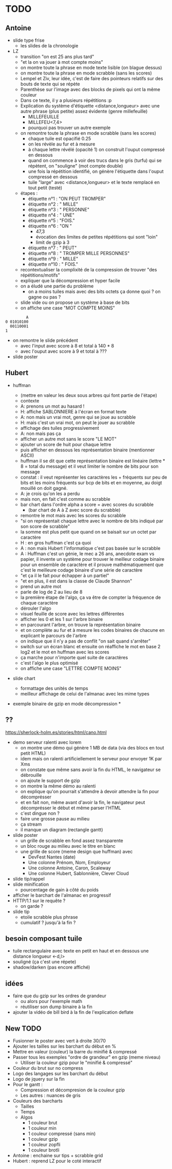 # TODO

## Antoine

* slide type frise
  * les slides de la chronologie
* LZ
  * transition "on est 25 ans plus tard"
  * "et la on va jouer à mot compte moins"
  * on montre toute la phrase en mode texte lisible (on blague dessus)
  * on montre toute la phrase en mode scrabble (sans les scores)
  * Lempel et Ziv, leur idée, c'est de faire des pointeurs relatifs sur des bouts de texte qui se répète
  * Parenthèse sur l'image avec des blocks de pixels qui ont la même couleur
  * Dans ce texte, il y a plusieurs répétitions :p
  * Explication du système d'étiquette <distance,longueur> avec une autre phrase (plus petite) assez évidente (genre millefeuille)
    * MILLEFEUILLE 
    * MILLEFEU<7,4> 
    * pourquoi pas trouver un autre exemple
  * on remontre toute la phrase en mode scrabble (sans les scores)
    * chaque tuile est opacifié 0.25
    * on les révèle au fur et à mesure
    * à chaque lettre révélé (opacité 1) on construit l'ouput compressé en dessous
    * quand on commence à voir des trucs dans le gris (turfu) qui se répètent, on "souligne" (mot compte double)
    * une fois la répétition identifié, on génère l'étiquette dans l'ouput compressé en dessous
    * tuile "large" avec <distance,longueur> et le texte remplacé en tout petit (testé)
  * étapes :
    * étiquette n°1 : "ON PEUT TROMPER"
    * étiquette n°2 : " MILLE"
    * étiquette n°3 : " PERSONNE"
    * étiquette n°4 : " UNE"
    * étiquette n°5 : "FOIS."
    * étiquette n°6 : "ON "
      * 47,3
      * évocation des limites de petites répétitions qui sont "loin"
      * limit de gzip à 3
    * étiquette n°7 : " PEUT"
    * étiquette n°8 : " TROMPER MILLE PERSONNES"
    * étiquette n°9 : " MILLE"
    * étiquette n°10 : " FOIS."
  * recontextualiser la complixité de la compression de trouver "des répétitions/motifs"
  * expliquer que la décompression et hyper facile
  * on a éludé une partie du problème
    * on a moins tuiles mais avec des bits octets ça donne quoi ? on gagne ou pas ?
  * slide vide ou on propose un système à base de bits
  * on affiche une case "MOT COMPTE MOINS"

```
         A
0 01010100
  00110001
1 
```
  * on remontre le slide précédent
    * avec l'input avec score à 8 et total à 140 * 8
    * avec l'ouput avec score à 9 et total à ???
* slide poster

## Hubert

* huffman
  * (mettre en valeur les deux sous arbres qui font partie de l'étape)
  * contexte
  * A: prenons un mot au hasard !
  * H: affiche SABLONNIERE à l'écran en format texte
  * A: non mais un vrai mot, genre qui se joue au scrabble
  * H: mais c'est un vrai mot, on peut le jouer au scrabble
  * affichage des tuiles progressivement
  * A: non mais pas ça
  * afficher un autre mot sans le score "LE MOT"
  * ajouter un score de huit pour chaque lettre
  * puis afficher en dessous les représentation binaire (mentionner ASCII)
  * huffman il se dit que cette représentation binaire est linéaire (lettre * 8 = total du message) et il veut limiter le nombre de bits pour son message
  * constat : il veut représenter les caractères les + fréquents sur peu de bits et les moins fréquents sur bcp de bits et en moyenne, au doigt mouillé on doit gagné.
  * A: je crois qu'on les a perdu
  * mais non, en fait c'est comme au scrabble
  * bar chart dans l'ordre alpha a score = avec scores du scrabble
    * (bar chart de A à Z avec score du scrabble)
  * remontre le mot mais avec les scores du scrabble
  * "si on représentait chaque lettre avec le nombre de bits indiqué par son score de scrabble"
  * la somme est plus petit que quand on se baisait sur un octet par caractère
  * H : en gros huffman c'est ça quoi
  * A : non mais Hubert l'informatique c'est pas basée sur le scrabble
  * A : Huffman c'est un génie, le mec a 26 ans, anecdote exam vs papier, il invente un système pour trouver le meilleur codage binaire pour un ensemble de caractère et il prouve mathématiquement que c'est le meilleure codage binaire d'une série de caractère
  * "et ça il le fait pour échapper à un partiel"
  * "et en plus, il est dans la classe de Claude Shannon"
  * prend un autre mot
  * parle de log de 2 au lieu de 8
  * la première étape de l'algo, ça va être de compter la fréquence de chaque caractère
  * dérouler l'algo
  * visuel feuille de score avec les lettres différentes
  * afficher les 0 et les 1 sur l'arbre binaire
  * en parcourant l'arbre, on trouve la représentation binaire
  * et on complète au fur et à mesure les codes binaires de chacune en explicant le parcours de l'arbre
  * on indique que il n'y a pas de conflit "on sait quand s'arrêter"
  * switch sur un écran blanc et ensuite on réaffiche le mot en base 2 log2 et le mot en huffman avec les scores
  * ça marche pour n'importe quel suite de caractères
  * c'est l'algo le plus optimisé
  * on affiche une case "LETTRE COMPTE MOINS"

* slide chart
  * formattage des unités de temps
  * meilleur affichage de celui de l'almanac avec les mime types
* exemple binaire de gzip en mode décompression
  * 

## ??

https://sherlock-holm.es/stories/html/cano.html

* demo serveur ralenti avec lorem
  * on montre une démo qui génère 1 MB de data (via des blocs en tout petit HTML)
  * idem mais on ralenti artificiellement le serveur pour envoyer 1K par Xms
  * on constate que même sans avoir la fin du HTML, le navigateur se débrouille
  * on ajoute le support de gzip
  * on montre la même démo au ralenti
  * on explique qu'on pourrait s'attendre à devoir attendre la fin pour décomprésser
  * et en fait non, même avant d'avoir la fin, le navigateur peut décomprésser le début et même parser l'HTML
  * c'est dingue non ?
  * faire une grosse pause au milieu
  * ça stream
  * il manque un diagram (rectangle gantt)
* slide poster
  * un grille de scrabble en fond assez transparente
  * un bloc rouge au milieu avec le titre en blanc
  * une grille de score (meme design que huffman) avec
    * DevFest Nantes (date)
    * Une colonne Prénom, Nom, Employeur
    * Une colonne Antoine, Caron, Scaleway
    * Une colonne Hubert, Sablonnière, Clever Cloud
* slide tip/rappel
* slide minification
  * pourcentage de gain à côté du poids
* afficher le barchart de l'almanac en progressif
* HTTP/1.1 sur le requête ?
  * on garde ?
* slide tip
  * etoile scrabble plus phrase
  * cumulatif ? jusqu'à la fin ?

## besoin composant tuile

* tuile rectangulaire avec texte en petit en haut et en dessous une distance longueur <-d,l>
* souligné (ça c'est une répete)
* shadow/darken (pas encore affiché)

## idées

* faire que du gzip sur les ordres de grandeur
  * ou alors pour l'exemple math
  * réutiliser son dump binaire à la fin
* ajouter la vidéo de bill bird à la fin de l'explication deflate

## New TODO

* Fusionner le poster avec vert à droite 30/70
* Ajouter les tailles sur les barchart du début en %
* Mettre en valeur (couleur) la barre du minifié & compressé
* Passer tous les exemples "ordre de grandeur" en gzip (meme niveau)
  * Utiliser la couleur gzip pour le "minifié & compressé"
* Couleur du brut sur no compress
* Logo des langages sur les barchart du début
* Logo de jquery sur la fin
* Pour le gantt :
  * Compression et décompresion de la couleur gzip
  * Les autres : nuances de gris
* Couleurs des barcharts
  * Tailles
  * Temps
  * Algos
    * 1 couleur brut
    * 1 couleur min
    * 1 couleur compressé (sans min)
    * 1 couleur gzip
    * 1 couleur zopfli
    * 1 couleur brotli
* Antoine : enchaine sur tips + scrabble grid
* Hubert : reprend LZ pour le coté interactif
